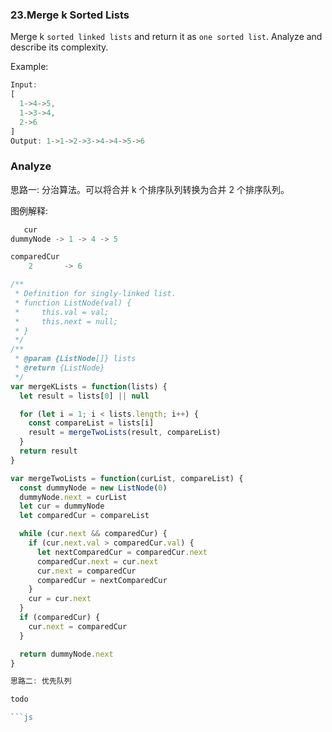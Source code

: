 ### 23.Merge k Sorted Lists

Merge k `sorted linked lists` and return it as `one sorted list`. Analyze and describe its complexity.

Example:

```js
Input:
[
  1->4->5,
  1->3->4,
  2->6
]
Output: 1->1->2->3->4->4->5->6
```

### Analyze

思路一: 分治算法。可以将合并 k 个排序队列转换为合并 2 个排序队列。

图例解释:

```js
   cur
dummyNode -> 1 -> 4 -> 5

comparedCur
    2       -> 6
```

```js
/**
 * Definition for singly-linked list.
 * function ListNode(val) {
 *     this.val = val;
 *     this.next = null;
 * }
 */
/**
 * @param {ListNode[]} lists
 * @return {ListNode}
 */
var mergeKLists = function(lists) {
  let result = lists[0] || null

  for (let i = 1; i < lists.length; i++) {
    const compareList = lists[i]
    result = mergeTwoLists(result, compareList)
  }
  return result
}

var mergeTwoLists = function(curList, compareList) {
  const dummyNode = new ListNode(0)
  dummyNode.next = curList
  let cur = dummyNode
  let comparedCur = compareList

  while (cur.next && comparedCur) {
    if (cur.next.val > comparedCur.val) {
      let nextComparedCur = comparedCur.next
      comparedCur.next = cur.next
      cur.next = comparedCur
      comparedCur = nextComparedCur
    }
    cur = cur.next
  }
  if (comparedCur) {
    cur.next = comparedCur
  }

  return dummyNode.next
}

思路二: 优先队列

todo

```js

```